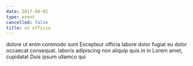 ```yaml
---
date: 2017-08-02
type: event
cancelled: false
title: ut officia
---
```

dolore ut enim commodo sunt Excepteur officia labore dolor fugiat eu dolor occaecat consequat. laboris adipiscing non aliquip quis in in Lorem amet, cupidatat Duis ipsum ullamco qui